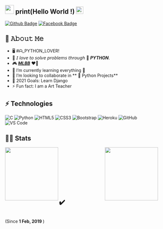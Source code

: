 ## <img src="https://github.com/TheDudeThatCode/TheDudeThatCode/blob/master/Assets/Hi.gif" width="29px">&nbsp;print(Hello World !)&nbsp;<img src="https://github.com/TheDudeThatCode/TheDudeThatCode/blob/master/Assets/Earth.gif" width="24px">

[![Github Badge](https://img.shields.io/badge/-FatinShadab-000000?style=flat-square&logo=Github&logoColor=white&link=https://github.com/FatinShadab)](https://github.com/FatinShadab) [![Facebook Badge](https://img.shields.io/badge/-Fatin_Shadab-0572e6?style=flat-square&logo=Facebook&logoColor=white&link=https://www.facebook.com/fatin.shadab.1)](https://www.facebook.com/fatin.shadab.1)

## :book: 𝙰𝚋𝚘𝚞𝚝 𝙼𝚎
- 🖥  #ᗩ_PYTHON_LOVER!
- 🤔  𝘐 𝘭𝘰𝘷𝘦 𝘵𝘰 𝘴𝘰𝘭𝘷𝘦 𝘱𝘳𝘰𝘣𝘭𝘦𝘮𝘴 𝘵𝘩𝘳𝘰𝘶𝘨𝘩  🐍 <b><i>PYTHON</i></b>.
- 🎮  [<i><b>MLBB</b></i>](https://m.mobilelegends.com/en) ❤️‍🔥
- 🌱 I’m currently learning everything 🤣
- 👯 I’m looking to collaborate in ** 🐍 Python Projects**
- 🥅 2021 Goals: Learn Django
- ⚡ Fun fact: I am a Art Teacher



## ⚡ Technologies

![C](https://img.shields.io/badge/-C-black?style=flat-square&logo=C)
![Python](https://img.shields.io/badge/-Python-black?style=flat-square&logo=Python)
![HTML5](https://img.shields.io/badge/-HTML5-E34F26?style=flat-square&logo=html5&logoColor=white)
![CSS3](https://img.shields.io/badge/-CSS3-1572B6?style=flat-square&logo=css3)
![Bootstrap](https://img.shields.io/badge/-Bootstrap-1572B6?style=flat-square&logo=Bootstrap)
![Heroku](https://img.shields.io/badge/-Heroku-430098?style=flat-square&logo=heroku)
![GitHub](https://img.shields.io/badge/-GitHub-181717?style=flat-square&logo=github)
![VS Code](https://img.shields.io/badge/-VSCode-%23007ACC?style=flat-square&logo=visual-studio-code)



## 🏃‍♂️ Stats
<p>
  <a href="https://github.com/anuraghazra/github-readme-stats" title="Go to Source">
    <img height="175" align="left" src="https://github-readme-stats.vercel.app/api?username=FatinShadab&show_icons=true&theme=gotham">
  </a>
  
  <a href="https://github.com/anuraghazra/github-readme-stats">
  <img height="175" align="right" src="https://github-readme-stats.vercel.app/api/top-langs/?username=FatinShadab&title_color=2aa889&text_color=99d1ce&icon_color=2bbc8a&bg_color=0c1014&langs_count=10&layout=compact" />
  </a>
</p>

<br><br><br><br>
<br><br><br><br>


## ✔️ 

<br>
(Since <b>1 Feb, 2019 </b>)

